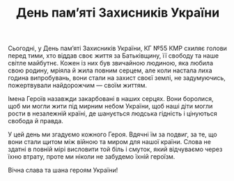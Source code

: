 ﻿---
title: День памʼяті Захисників України
---

Сьогодні, у День памʼяті Захисників України, КГ №55 КМР схиляє голови перед тими, хто віддав своє життя за Батьківщину, її свободу та наше світле майбутнє. Кожен із них був звичайною людиною, яка любила свою родину, мріяла й жила повним серцем, але коли настала лиха година випробувань, вони стали на захист своєї землі, не задумуючись, пожертвували найдорожчим — своїм життям.

Імена Героїв назавжди закарбовані в наших серцях. Вони боролися, щоб ми могли жити під мирним небом України, щоб наші діти могли рости в незалежній країні, де шанується людська гідність і цінуються свобода й правда.

У цей день ми згадуємо кожного Героя. Вдячні їм за подвиг, за те, що вони стали щитом між війною та миром для нашої країни. Слова не здатні в повній мірі висловити той біль і смуток, який відчуваємо через їхню втрату, проте ми ніколи не забудемо їхній героїзм.

Вічна слава та шана героям України!
